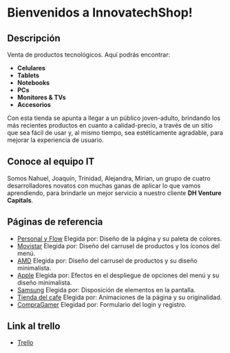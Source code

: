 # Bienvenidos a InnovatechShop!

## Descripción
Venta de productos tecnológicos. Aquí podrás encontrar:
- **Celulares**
- **Tablets**
- **Notebooks**
- **PCs**
- **Monitores & TVs**
- **Accesorios**

Con esta tienda se apunta a llegar a un público joven-adulto, brindando los más recientes productos en cuanto a calidad-precio, a través de un sitio que sea fácil de usar y, al mismo tiempo, sea estéticamente agradable, para mejorar la experiencia de usuario.

## Conoce al equipo IT
Somos Nahuel, Joaquín, Trinidad, Alejandra, Mirian, un grupo de cuatro desarrolladores novatos con muchas ganas de aplicar lo que vamos aprendiendo, para brindarle un mejor servicio a nuestro cliente **DH Venture Capitals**.

## Páginas de referencia
- [Personal y Flow](https://www.personal.com.ar/)
    Elegida por: Diseño de la página y su paleta de colores.
- [Movistar](https://www.movistar.com.ar/)
    Elegida por: Diseño del carrusel de productos y los íconos del menú.
- [AMD](https://www.amd.com/es.html)
    Elegida por: Diseño del carrusel de productos y su diseño minimalista.
- [Apple](https://www.apple.com/)
    Elegida por: Efectos en el despliegue de opciones del menú y su diseño minimalista.
- [Samsung](https://www.samsung.com/ar/)
    Elegida por: Disposición de elementos en la pantalla.
- [Tienda del cafe](https://latiendadelcafe.co/)
    Elegida por: Animaciones de la página y su originalidad.
- [CompraGamer](https://compragamer.com/)
    Elegidad por: Formulario del login y registro.

## Link al trello
- [Trello](https://trello.com/b/WljNDTT4/sprintsgrupo-3)